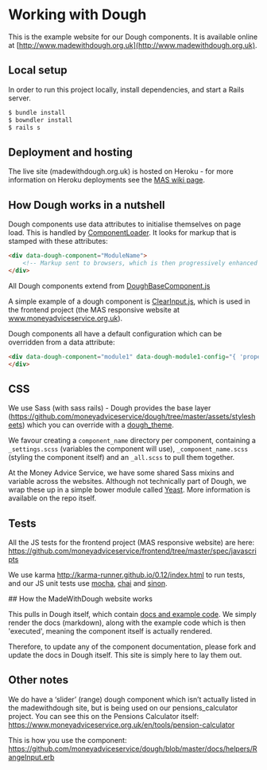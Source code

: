 # Working with Dough

This is the example website for our Dough components. It is available online at [http://www.madewithdough.org.uk](http://www.madewithdough.org.uk).

## Local setup

In order to run this project locally, install dependencies, and start a Rails server.
```sh
$ bundle install
$ bowndler install
$ rails s
```
## Deployment and hosting

The live site (madewithdough.org.uk)  is hosted on Heroku - for more information on Heroku deployments see the [MAS wiki page](https://moneyadviceserviceuk.atlassian.net/wiki/pages/viewpage.action?pageId=63635501).

## How Dough works in a nutshell

Dough components use data attributes to initialise themselves on page load. This is handled by [ComponentLoader](https://github.com/moneyadviceservice/dough/blob/master/assets/js/lib/componentLoader.js). It looks for markup that is stamped with these attributes:

```html
<div data-dough-component="ModuleName">
	<!-- Markup sent to browsers, which is then progressively enhanced by Dough's JS. -->
</div>
```

All Dough components extend from [DoughBaseComponent.js](https://github.com/moneyadviceservice/dough/blob/master/assets/js/components/DoughBaseComponent.js)

A simple example of a dough component is [ClearInput.js](https://github.com/moneyadviceservice/frontend/blob/master/app/assets/javascripts/components/ClearInput.js), which is used in the frontend project (the MAS responsive website at www.moneyadviceservice.org.uk).

Dough components all have a default configuration which can be overridden from a data attribute:

```html
<div data-dough-component="module1" data-dough-module1-config="{ 'property': 'value' }">
</div>
```

## CSS

We use Sass (with sass rails) - Dough provides the base layer (https://github.com/moneyadviceservice/dough/tree/master/assets/stylesheets) which you can override with a [dough_theme](https://github.com/moneyadviceservice/frontend/tree/master/app/assets/stylesheets/components/dough_theme). 

We favour creating a `component_name` directory per component, containing a `_settings.scss` (variables the component will use), `_component_name.scss` (styling the component itself) and an `_all.scss` to pull them together.

At the Money Advice Service, we have some shared Sass mixins and variable across the websites. Although not technically part of Dough, we wrap these up in a simple bower module called [Yeast](https://github.com/moneyadviceservice/yeast). More information is available on the repo itself.

## Tests

All the JS tests for the frontend project (MAS responsive website) are here: https://github.com/moneyadviceservice/frontend/tree/master/spec/javascripts

We use karma http://karma-runner.github.io/0.12/index.html to run tests, and our JS unit tests use [mocha](http://mochajs.org/), [chai](http://chaijs.com/) and [sinon](http://sinonjs.org/).

## How the MadeWithDough website works

This pulls in Dough itself, which contain [docs and example code](https://github.com/moneyadviceservice/dough/tree/master/docs). We simply render the docs (markdown), along with the example code which is then 'executed', meaning the component itself is actually rendered.

Therefore, to update any of the component documentation, please fork and update the docs in Dough itself. This site is simply here to lay them out.

## Other notes

We do have a ‘slider’ (range) dough component which isn’t actually listed in the madewithdough site, but is being used on our pensions_calculator project. You can see this on the Pensions Calculator itself: https://www.moneyadviceservice.org.uk/en/tools/pension-calculator

This is how you use the component: https://github.com/moneyadviceservice/dough/blob/master/docs/helpers/RangeInput.erb